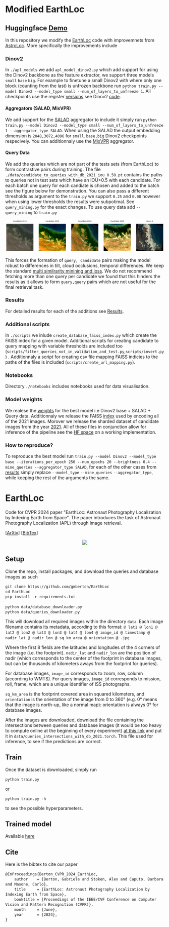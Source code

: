 # Modified EarthLoc 

## Huggingface [Demo](https://huggingface.co/spaces/pawlo2013/EarthLoc2)

In this repository we modify the [EarthLoc](https://arxiv.org/pdf/2403.06758) code with improvemnets from [AstroLoc](https://arxiv.org/pdf/2502.07003). More specifically the improvements include

### Dinov2

In `./apl_models` we add `apl_model_dinov2.py` which add support for using the Dinov2 backbone as the feature extractor, we support three models `small` `base` `big`. For example to finetune a small Dinov2 with where only one block (counting from the last) is unfrozen backbone run 
`python train.py --model Dinov2 --model_type small --num_of_layers_to_unfreeze 1`. All checkpoints use the register [versions](https://arxiv.org/pdf/2309.16588) see Dinov2 [code](https://github.com/facebookresearch/dinov2). 
 

#### Aggregators (SALAD, MixVPR)

We add support for the [SALAD](https://github.com/serizba/salad) aggregator to include it simply run `python train.py --model Dinov2 --model_type small --num_of_layers_to_unfreeze 1 --aggregator_type SALAD`. When using the SALAD the output embedding dimension is `2048,3072,4096` for `small,base,big` Dinov2 checkpoints respecively. You can additionnaly use the [MixVPR](https://github.com/amaralibey/MixVPR) aggregator. 

#### Query Data

We add the queries which are not part of the tests sets (from EarthLoc) to form contrastive pairs during training. The file `./data/candidate_to_queries_with_db_2021_iou_0.50.pt` contains the paths to queries not in test sets which have an IOU>0.5 with each candidate. For each batch one query for each candiate is chosen and added to the batch see the figure below for demonstration. You can also pass a different thresholds as argument to the `train.py` we support `0.25` and `0.00` however when using lower thresholds the results were subpotimal. See `query_mining.py` for the exact changes. To use query data add `--query_mining` to `train.py`
 
 ![My Image](./documentation/augmented_example_10.png)

This forces the formation of `query, candidate` pairs making the model robust to differences in tilt, cloud occlusions, temporal differences. We keep the standard [multi similrarity minining and loss](https://github.com/msight-tech/research-ms-loss). We do not recommend fetching more than one query per candidate we found that this hinders the results as it allows to form `query,query`  pairs which are not useful for the final retrieval task. 


### Results 


For detailed results for each of the additions see [Results](./documentation/results.md).


### Additional scripts 

In `./scripts` we inlude `create_database_faiss_index.py` which create the FAISS index for a given model. Additional scripts for creating candidate to query mapping with variable thresholds are included too (`scripts/filter_queries_not_in_validation_and_test.py`,`scripts/invert.py`) . Additionnaly a script for creating csv file mapping FAISS indicies to the paths of the files is included (`scripts/create_url_mapping.py`). 

### Notebooks

Directory `./notebooks` includes notebooks used for data visualisation. 


### Model weights

We realese the [weights](https://huggingface.co/pawlo2013/EarthLoc2) for the best model i.e Dinov2 base + SALAD + Query data. Additionnaly we release the FAISS [index](https://huggingface.co/datasets/pawlo2013/EarthLoc2_FAISS) used by encoding all of the 2021 images. Morover we release the sharded dataset of candidate images from the year [2021](https://huggingface.co/datasets/pawlo2013/EarthLoc_2021_Database). All of these files in conjunction allow for inference of the pipeline see the [HF space](https://huggingface.co/spaces/pawlo2013/EarthLoc2) on a working implementation. 


### How to reproduce? 

To reproduce the best model run
`train.py --model Dinov2 --model_type base --iterations_per_epoch 250 --num_epochs 20 --brightness 0.4 --mine_queries --aggregator_type SALAD`, for each of the other cases from [results](./documentation/results.md) simply replace `--model_type` `--mine_queries` `--aggregator_type`, while keeping the rest of the arguments the same.  



# EarthLoc
Code for CVPR 2024 paper "EarthLoc: Astronaut Photography Localization by Indexing Earth from Space".
The paper introduces the task of Astronaut Photography Localization (APL) through image retrieval.

[[ArXiv](https://arxiv.org/abs/2403.06758)] [[BibTex](https://github.com/gmberton/EarthLoc?tab=readme-ov-file#cite)]

<p  align="center">
  <img src="https://github.com/EarthLoc-and-EarthMatch/EarthLoc-and-EarthMatch.github.io/blob/b0902f64ef548ee1e3e5d5fdbda3c99e7ef27146/static/images/task_animation_low_res.gif" width="60%"/>
</p>


## Setup
Clone the repo, install packages, and download the queries and database images as such
```
git clone https://github.com/gmberton/EarthLoc
cd EarthLoc
pip install -r requirements.txt

python data/database_downloader.py
python data/queries_downloader.py
```
This will download all required images within the directory `data`.
Each image filename contains its metadata, according to this format:
`
@ lat1 @ lon1 @ lat2 @ lon2 @ lat3 @ lon3 @ lat4 @ lon4 @ image_id @ timestamp @ nadir_lat @ nadir_lon @ sq_km_area @ orientation @ .jpg
`

Where the first 8 fields are the latitudes and longitudes of the 4 corners of the image (i.e. the footprint). `nadir_lat` and `nadir_lon` are the position of nadir (which corresponds to the center of the footprint in database images, but can be thousands of kilometers aways from the footprint for queries).

For database images, `image_id` corresponds to zoom, row, column (according to WMTS).
For query images, `image_id` corresponds to mission, roll, frame, which are a unique identifier of ISS photographs.

`sq_km_area` is the footprint covered area in squared kilometers, and `orientation` is the orientation of the image from 0 to 360° (e.g. 0° means that the image is north-up, like a normal map): orientation is always 0° for database images.



After the images are downloaded, download the file containing the intersections between queries and database images (it would be too heavy to compute online at the beginning of every experiment) [at this link](https://drive.google.com/file/d/169X9TnrWpdFy4WQpyBZ9DBFUwOb7Nl5F/view?usp=drive_link) and put it in `data/queries_intersections_with_db_2021.torch`.
This file used for inference, to see if the predictions are correct.

## Train
Once the dataset is downloaded, simply run
```
python train.py
```
or
```
python train.py -h
```
to see the possible hyperparameters.


## Trained model

Available [here](https://drive.google.com/file/d/1NJUVZm6-JncHRR01pjj4QjWNYjcLbIzm/view?usp=drive_link)


## Cite
Here is the bibtex to cite our paper
```
@InProceedings{Berton_CVPR_2024_EarthLoc,
    author    = {Berton, Gabriele and Stoken, Alex and Caputo, Barbara and Masone, Carlo},
    title     = {EarthLoc: Astronaut Photography Localization by Indexing Earth from Space},
    booktitle = {Proceedings of the IEEE/CVF Conference on Computer Vision and Pattern Recognition (CVPR)},
    month     = {June},
    year      = {2024},
}
```
